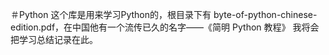 ＃Python
这个库是用来学习Python的，根目录下有 byte-of-python-chinese-edition.pdf，在中国他有一个流传已久的名字——《简明 Python 教程》
我将会把学习总结记录在此。
